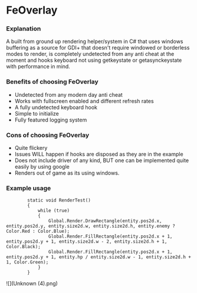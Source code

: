 # FeOverlay
### Explanation
A built from ground up rendering helper/system in C# that uses windows buffering as a source for GDI+ that doesn't require windowed or borderless modes to render, is completely undetected from any anti cheat at the moment and hooks keyboard not using getkeystate or getasynckeystate with performance in mind.
### Benefits of choosing FeOverlay
- Undetected from any modern day anti cheat
- Works with fullscreen enabled and different refresh rates
- A fully undetected keyboard hook
- Simple to initialize
- Fully featured logging system
### Cons of choosing FeOverlay
- Quite flickery
- Issues WILL happen if hooks are disposed as they are in the example
- Does not include driver of any kind, BUT one can be implemented quite easily by using google
- Renders out of game as its using windows.
### Example usage
```
        static void RenderTest()
        {
            while (true)
            {
                Global.Render.DrawRectangle(entity.pos2d.x, entity.pos2d.y, entity.size2d.w, entity.size2d.h, entity.enemy ? Color.Red : Color.Blue);
                Global.Render.FillRectangle(entity.pos2d.x + 1, entity.pos2d.y + 1, entity.size2d.w - 2, entity.size2d.h + 1, Color.Black);
                Global.Render.FillRectangle(entity.pos2d.x + 1, entity.pos2d.y + 1, entity.hp / entity.size2d.w - 1, entity.size2d.h + 1, Color.Green);
            }
        }
```
![](Unknown (4).png)
